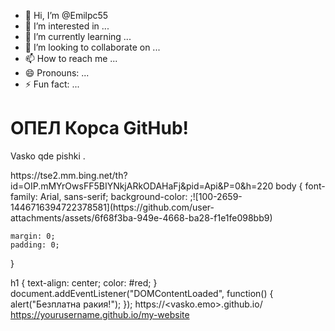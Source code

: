 - 👋 Hi, I’m @Emilpc55
- 👀 I’m interested in ...
- 🌱 I’m currently learning ...
- 💞️ I’m looking to collaborate on ...
- 📫 How to reach me ...
- 😄 Pronouns: ...
- ⚡ Fun fact: ...

<!---
Emilpc55/Emilpc55 is a ✨ special ✨ repository because its `README.md` (this file) appears on your GitHub profile.
You can click the Preview link to take a look at your changes.
--->
<!DOCTYPE html>
<html lang="bg">
<head>
    <meta charset="UTF-8">
    <meta name="viewport" content="width=device-width, initial-scale=1.0">
    <title>Моят GitHub сайт</title>
</head>
<body>
    <h1>ОПЕЛ Корса GitHub!</h1>
    <p>Vasko qde pishki  .</p>
</body>
</html>https://tse2.mm.bing.net/th?id=OIP.mMYrOwsFF5BIYNkjARkODAHaFj&pid=Api&P=0&h=220
body {
    font-family: Arial, sans-serif;
    background-color: ;![100-2659-1446716394722378581](https://github.com/user-attachments/assets/6f68f3ba-949e-4668-ba28-f1e1fe098bb9)

    margin: 0;
    padding: 0;
}

h1 {
    text-align: center;
    color: #red;
}
document.addEventListener("DOMContentLoaded", function() {
    alert("Безплатна ракия!");
});
https://<vasko.emo>.github.io/<Penevdobrev>
https://yourusername.github.io/my-website

